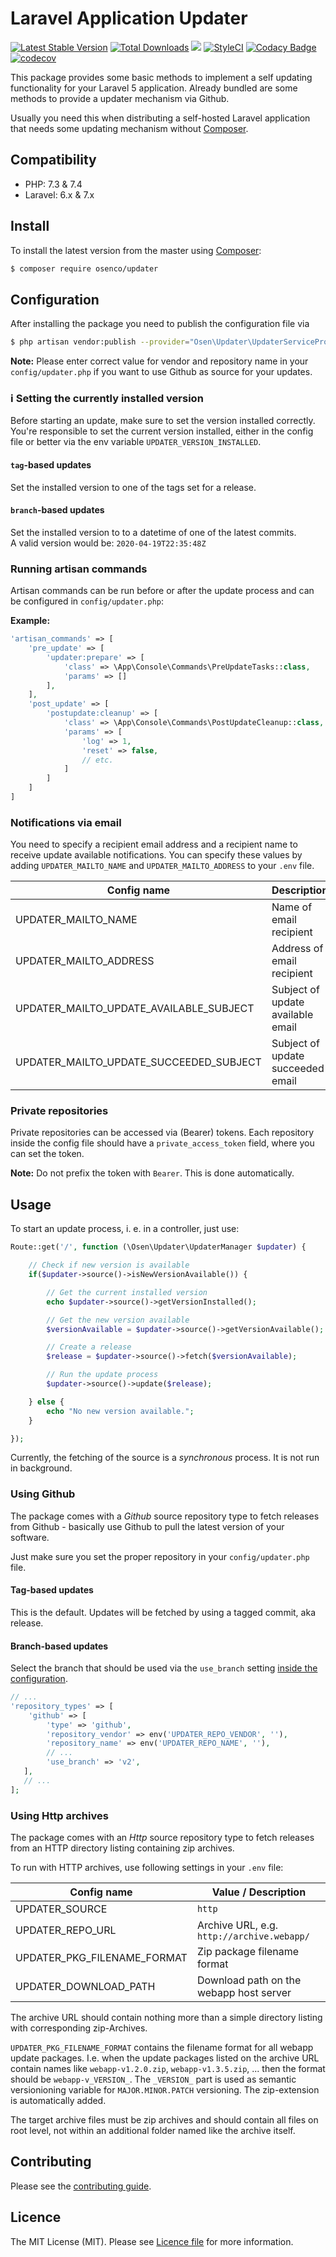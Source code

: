 # Laravel Application Updater

[![Latest Stable Version](https://poser.pugx.org/osenco/updater/v/stable?format=flat-square)](https://packagist.org/packages/osenco/updater)
[![Total Downloads](https://poser.pugx.org/osenco/updater/downloads?format=flat-square)](https://packagist.org/packages/osenco/updater)
[![](https://github.com/osenco/updater/workflows/Tests/badge.svg)](https://github.com/osenco/updater/actions)
[![StyleCI](https://styleci.io/repos/64463948/shield)](https://styleci.io/repos/64463948)
[![Codacy Badge](https://api.codacy.com/project/badge/Grade/dd836e58656b4e25b34b2a4ac8197142)](https://www.codacy.com/app/osenco/updater?utm_source=github.com&utm_medium=referral&utm_content=osenco/updater)
[![codecov](https://codecov.io/gh/osenco/updater/branch/master/graph/badge.svg)](https://codecov.io/gh/osenco/updater)

This package provides some basic methods to implement a self updating
functionality for your Laravel 5 application. Already bundled are some
methods to provide a updater mechanism via Github.

Usually you need this when distributing a self-hosted Laravel application
that needs some updating mechanism without [Composer](https://getcomposer.org/).

## Compatibility

-   PHP: 7.3 & 7.4
-   Laravel: 6.x & 7.x

## Install

To install the latest version from the master using [Composer](https://getcomposer.org/):

```sh
$ composer require osenco/updater
```

## Configuration

After installing the package you need to publish the configuration file via

```sh
$ php artisan vendor:publish --provider="Osen\Updater\UpdaterServiceProvider"
```

**Note:** Please enter correct value for vendor and repository name in your `config/updater.php` if you want to use Github as source for your updates.

### :information_source: Setting the currently installed version

Before starting an update, make sure to set the version installed correctly.
You're responsible to set the current version installed, either in the config file or better via the env variable `UPDATER_VERSION_INSTALLED`.

#### `tag`-based updates

Set the installed version to one of the tags set for a release.

#### `branch`-based updates

Set the installed version to to a datetime of one of the latest commits.  
A valid version would be: `2020-04-19T22:35:48Z`

### Running artisan commands

Artisan commands can be run before or after the update process and can be configured in `config/updater.php`:

**Example:**

```php
'artisan_commands' => [
    'pre_update' => [
        'updater:prepare' => [
            'class' => \App\Console\Commands\PreUpdateTasks::class,
            'params' => []
        ],
    ],
    'post_update' => [
        'postupdate:cleanup' => [
            'class' => \App\Console\Commands\PostUpdateCleanup::class,
            'params' => [
                'log' => 1,
                'reset' => false,
                // etc.
            ]
        ]
    ]
]
```

### Notifications via email

You need to specify a recipient email address and a recipient name to receive
update available notifications.
You can specify these values by adding `UPDATER_MAILTO_NAME` and
`UPDATER_MAILTO_ADDRESS` to your `.env` file.

| Config name                                  | Description                       |
| -------------------------------------------- | --------------------------------- |
| UPDATER_MAILTO_NAME                     | Name of email recipient           |
| UPDATER_MAILTO_ADDRESS                  | Address of email recipient        |
| UPDATER_MAILTO_UPDATE_AVAILABLE_SUBJECT | Subject of update available email |
| UPDATER_MAILTO_UPDATE_SUCCEEDED_SUBJECT | Subject of update succeeded email |

### Private repositories

Private repositories can be accessed via (Bearer) tokens. Each repository inside the config file should have
a `private_access_token` field, where you can set the token.

**Note:** Do not prefix the token with `Bearer`. This is done automatically.

## Usage

To start an update process, i. e. in a controller, just use:

```php
Route::get('/', function (\Osen\Updater\UpdaterManager $updater) {

    // Check if new version is available
    if($updater->source()->isNewVersionAvailable()) {

        // Get the current installed version
        echo $updater->source()->getVersionInstalled();

        // Get the new version available
        $versionAvailable = $updater->source()->getVersionAvailable();

        // Create a release
        $release = $updater->source()->fetch($versionAvailable);

        // Run the update process
        $updater->source()->update($release);

    } else {
        echo "No new version available.";
    }

});
```

Currently, the fetching of the source is a _synchronous_ process.
It is not run in background.

### Using Github

The package comes with a _Github_ source repository type to fetch
releases from Github - basically use Github to pull the latest version
of your software.

Just make sure you set the proper repository in your `config/updater.php`
file.

#### Tag-based updates

This is the default. Updates will be fetched by using a tagged commit, aka release.

#### Branch-based updates

Select the branch that should be used via the `use_branch` setting [inside the configuration](https://github.com/osenco/updater/blob/master/config/updater.php).

```php
// ...
'repository_types' => [
    'github' => [
        'type' => 'github',
        'repository_vendor' => env('UPDATER_REPO_VENDOR', ''),
        'repository_name' => env('UPDATER_REPO_NAME', ''),
        // ...
        'use_branch' => 'v2',
   ],
   // ...
];
```

### Using Http archives

The package comes with an _Http_ source repository type to fetch
releases from an HTTP directory listing containing zip archives.

To run with HTTP archives, use following settings in your `.env` file:

| Config name                      | Value / Description                        |
| -------------------------------- | ------------------------------------------ |
| UPDATER_SOURCE              | `http`                                     |
| UPDATER_REPO_URL            | Archive URL, e.g. `http://archive.webapp/` |
| UPDATER_PKG_FILENAME_FORMAT | Zip package filename format                |
| UPDATER_DOWNLOAD_PATH       | Download path on the webapp host server    |

The archive URL should contain nothing more than a simple directory listing with corresponding zip-Archives.

`UPDATER_PKG_FILENAME_FORMAT` contains the filename format for all webapp update packages. I.e. when the update packages listed on the archive URL contain names like `webapp-v1.2.0.zip`, `webapp-v1.3.5.zip`, ... then the format should be `webapp-v_VERSION_`. The `_VERSION_` part is used as semantic versionioning variable for `MAJOR.MINOR.PATCH` versioning. The zip-extension is automatically added.

The target archive files must be zip archives and should contain all files on root level, not within an additional folder named like the archive itself.

## Contributing

Please see the [contributing guide](CONTRIBUTING.md).

## Licence

The MIT License (MIT). Please see [Licence file](LICENSE) for more information.
